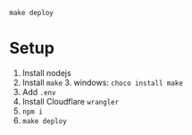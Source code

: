 ```
make deploy
```

# Setup

1. Install nodejs
2. Install `make`
   3. windows: `choco install make`
4. Add `.env`
3. Install Cloudflare `wrangler`
2. `npm i`
3. `make deploy`